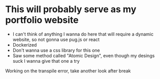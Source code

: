 # This will probably serve as my portfolio website
* I can't think of anything I wanna do here that will require a dynamic website, so not gonna use pug.js or react 
* Dockerized
* Don't wanna use a css library for this one
* Saw some method called "Atomic Design", even though my desings suck I wanna give that one a try

Working on the transpile error, take another look after break 